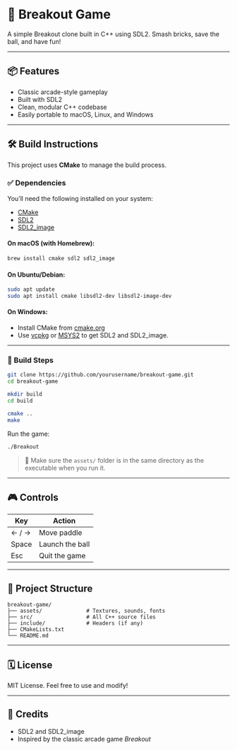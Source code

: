 # 🧱 Breakout Game

A simple Breakout clone built in C++ using SDL2. Smash bricks, save the ball, and have fun!

---

## 📦 Features

- Classic arcade-style gameplay
- Built with SDL2
- Clean, modular C++ codebase
- Easily portable to macOS, Linux, and Windows

---

## 🛠️ Build Instructions

This project uses **CMake** to manage the build process.

### ✅ Dependencies

You’ll need the following installed on your system:

- [CMake](https://cmake.org/)
- [SDL2](https://www.libsdl.org/)
- [SDL2\_image](https://github.com/libsdl-org/SDL_image)

#### On macOS (with Homebrew):

```bash
brew install cmake sdl2 sdl2_image
```

#### On Ubuntu/Debian:

```bash
sudo apt update
sudo apt install cmake libsdl2-dev libsdl2-image-dev
```

#### On Windows:

- Install CMake from [cmake.org](https://cmake.org/download/)
- Use [vcpkg](https://github.com/microsoft/vcpkg) or [MSYS2](https://www.msys2.org/) to get SDL2 and SDL2\_image.

---

### 🔧 Build Steps

```bash
git clone https://github.com/yourusername/breakout-game.git
cd breakout-game

mkdir build
cd build

cmake ..
make
```

Run the game:

```bash
./Breakout
```

> 🔔 Make sure the `assets/` folder is in the same directory as the executable when you run it.

---

## 🎮 Controls

| Key   | Action          |
| ----- | --------------- |
| ← / → | Move paddle     |
| Space | Launch the ball |
| Esc   | Quit the game   |

---

## 📁 Project Structure

```
breakout-game/
├── assets/              # Textures, sounds, fonts
├── src/                 # All C++ source files
├── include/             # Headers (if any)
├── CMakeLists.txt
└── README.md
```

---

## 🗓 License

MIT License. Feel free to use and modify!

---

## 🙌 Credits

- SDL2 and SDL2\_image
- Inspired by the classic arcade game *Breakout*

